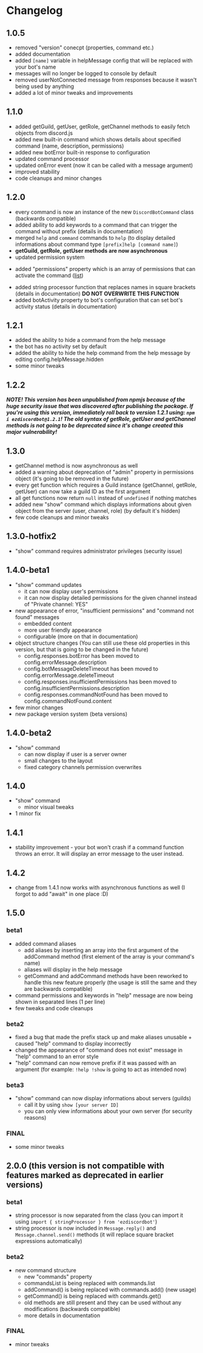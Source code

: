 # Changelog

## 1.0.5
- removed "version" conecpt (properties, command etc.)
- added documentation
- added `[name]` variable in helpMessage config that will be replaced with your bot's name
- messages will no longer be logged to console by default
- removed userNotConnected message from responses because it wasn't being used by anything
- added a lot of minor tweaks and improvements
## 1.1.0
- added getGuild, getUser, getRole, getChannel methods to easily fetch objects from discord.js
- added new built-in command which shows details about specified command (name, description, permissions)
- added new botError built-in response to configuration
- updated command processor
- updated onError event (now it can be called with a message argument)
- improved stability
- code cleanups and minor changes
## 1.2.0
- every command is now an instance of the new `DiscordBotCommand` class (backwards compatible)
- added ability to add keywords to a command that can trigger the command without prefix (details in documentation)
- merged `help` and `command` commands to `help` (to display detailed informations about command type `[prefix]help [command name]`)
- **getGuild, getRole, getUser methods are now asynchronous**
- updated permission system
+ added "permissions" property which is an array of permissions that can activate the command ([list](https://discord.js.org/#/docs/main/stable/class/Permissions?scrollTo=s-FLAGS))
- added string processor function that replaces names in square brackets (details in documentation) **DO NOT OVERWRITE THIS FUNCTION**
- added botActivity property to bot's configuration that can set bot's activity status (details in documentation)
## 1.2.1
- added the ability to hide a command from the help message
- the bot has no activity set by default
- added the ability to hide the help command from the help message by editing config.helpMessage.hidden
- some minor tweaks
## 1.2.2
***NOTE! This version has been unpublished from npmjs because of the huge security issue that was discovered after publishing the package. If you're using this version, immediately roll back to version 1.2.1 using: `npm i ezdiscordbot@1.2.1`! The old syntax of getRole, getUser and getChannel methods is not going to be deprecated since it's change created this major vulnerability!***
## 1.3.0
- getChannel method is now asynchronous as well
- added a warning about deprecation of "admin" property in permissions object (it's going to be removed in the future)
- every get function which requires a Guild instance (getChannel, getRole, getUser) can now take a guild ID as the first argument
- all get functions now return `null` instead of `undefined` if nothing matches
- added new "show" command which displays informations about given object from the server (user, channel, role) (by default it's hidden)
- few code cleanups and minor tweaks
## 1.3.0-hotfix2
- "show" command requires administrator privileges (security issue)
## 1.4.0-beta1
- "show" command updates
    + it can now display user's permissions
    + it can now display detailed permissions for the given channel instead of "Private channel: YES"
- new appearance of error, "insufficient permissions" and "command not found" messages
    + embedded content
    + more user friendly appearance
    + configurable (more on that in documentation)
- object structure changes (You can still use these old properties in this version, but that is going to be changed in the future)
    + config.responses.botError has been moved to config.errorMessage.description 
    + config.botMessageDeleteTimeout has been moved to config.errorMessage.deleteTimeout
    + config.responses.insufficientPermissions has been moved to config.insufficientPermissions.description
    + config.responses.commandNotFound has been moved to config.commandNotFound.content
- few minor changes
- new package version system (beta versions)
## 1.4.0-beta2
- "show" command
    + can now display if user is a server owner
    + small changes to the layout
    + fixed category channels permission overwrites
## 1.4.0
- "show" command
    + minor visual tweaks
- 1 minor fix
## 1.4.1
- stability improvement - your bot won't crash if a command function throws an error. It will display an error message to the user instead.
## 1.4.2
- change from 1.4.1 now works with asynchronous functions as well (I forgot to add "await" in one place :D)
## 1.5.0
### beta1
- added command aliases
    + add aliases by inserting an array into the first argument of the addCommand method (first element of the array is your command's name)
    + aliases will display in the help message
    + getCommand and addCommand methods have been reworked to handle this new feature properly (the usage is still the same and they are backwards compatible)
- command permissions and keywords in "help" message are now being shown in separated lines (1 per line)
- few tweaks and code cleanups
### beta2
- fixed a bug that made the prefix stack up and make aliases unusable + caused "help" command to display incorrectly
- changed the appearance of "command does not exist" message in "help" command to an error style
- "help" command can now remove prefix if it was passed with an argument (for example: `!help !show` is going to act as intended now)
### beta3
- "show" command can now display informations about servers (guilds)
    + call it by using `show [your server ID]`
    + you can only view informations about your own server (for security reasons)
### FINAL
- some minor tweaks
## 2.0.0 (this version is not compatible with features marked as deprecated in earlier versions)
### beta1
- string processor is now separated from the class (you can import it using `import { stringProcessor } from 'ezdiscordbot'`)
- string processor is now included in `Message.reply()` and `Message.channel.send()` methods (it will replace square bracket expressions automatically)
### beta2
- new command structure
    + new "commands" property
    + commandsList is being replaced with commands.list
    + addCommand() is being replaced with commands.add() (new usage)
    + getCommand() is being replaced with commands.get()
    + old methods are still present and they can be used without any modifications (backwards compatible)
    + more details in documentation
### FINAL
- minor tweaks